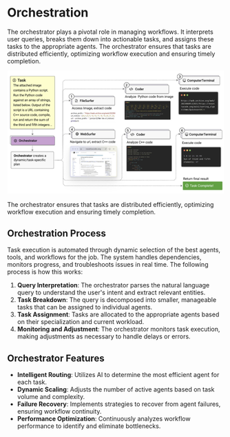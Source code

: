 # Orchestration

The orchestrator plays a pivotal role in managing workflows. It interprets user queries, breaks them down into actionable tasks, and assigns these tasks to the appropriate agents. The orchestrator ensures that tasks are distributed efficiently, optimizing workflow execution and ensuring timely completion.

![System Architecture Diagram](images/orchestrator.png)

The orchestrator ensures that tasks are distributed efficiently, optimizing workflow execution and ensuring timely completion.

## Orchestration Process

Task execution is automated through dynamic selection of the best agents, tools, and workflows for the job. The system handles dependencies, monitors progress, and troubleshoots issues in real time. The following process is how this works:

1. **Query Interpretation**: The orchestrator parses the natural language query to understand the user's intent and extract relevant entities.
2. **Task Breakdown**: The query is decomposed into smaller, manageable tasks that can be assigned to individual agents.
3. **Task Assignment**: Tasks are allocated to the appropriate agents based on their specialization and current workload.
4. **Monitoring and Adjustment**: The orchestrator monitors task execution, making adjustments as necessary to handle delays or errors.

## Orchestrator Features

- **Intelligent Routing**: Utilizes AI to determine the most efficient agent for each task.
- **Dynamic Scaling**: Adjusts the number of active agents based on task volume and complexity.
- **Failure Recovery**: Implements strategies to recover from agent failures, ensuring workflow continuity.
- **Performance Optimization**: Continuously analyzes workflow performance to identify and eliminate bottlenecks.
